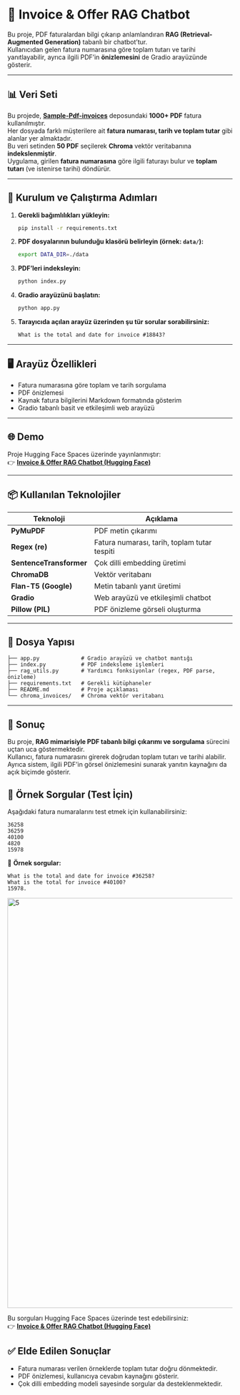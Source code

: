 # 📄 Invoice & Offer RAG Chatbot

Bu proje, PDF faturalardan bilgi çıkarıp anlamlandıran **RAG (Retrieval-Augmented Generation)** tabanlı bir chatbot’tur.  
Kullanıcıdan gelen fatura numarasına göre toplam tutarı ve tarihi yanıtlayabilir, ayrıca ilgili PDF’in **önizlemesini** de Gradio arayüzünde gösterir.

---

## 📊 Veri Seti

Bu projede, **[Sample-Pdf-invoices](https://github.com/femstac/Sample-Pdf-invoices)** deposundaki **1000+ PDF** fatura kullanılmıştır.  
Her dosyada farklı müşterilere ait **fatura numarası, tarih ve toplam tutar** gibi alanlar yer almaktadır.  
Bu veri setinden **50 PDF** seçilerek **Chroma** vektör veritabanına **indekslenmiştir**.  
Uygulama, girilen **fatura numarasına** göre ilgili faturayı bulur ve **toplam tutarı** (ve istenirse tarihi) döndürür.

---

## 🚀 Kurulum ve Çalıştırma Adımları

1. **Gerekli bağımlılıkları yükleyin:**
   ```bash
   pip install -r requirements.txt
   ```

2. **PDF dosyalarının bulunduğu klasörü belirleyin (örnek: `data/`):**
   ```bash
   export DATA_DIR=./data
   ```

3. **PDF’leri indeksleyin:**
   ```bash
   python index.py
   ```

4. **Gradio arayüzünü başlatın:**
   ```bash
   python app.py
   ```

5. **Tarayıcıda açılan arayüz üzerinden şu tür sorular sorabilirsiniz:**
   ```
   What is the total and date for invoice #18843?
   ```

---

## 🖥️ Arayüz Özellikleri

- Fatura numarasına göre toplam ve tarih sorgulama  
- PDF önizlemesi  
- Kaynak fatura bilgilerini Markdown formatında gösterim  
- Gradio tabanlı basit ve etkileşimli web arayüzü  

---

## 🌐 Demo

Proje Hugging Face Spaces üzerinde yayınlanmıştır:  
👉 [**Invoice & Offer RAG Chatbot (Hugging Face)**](https://huggingface.co/spaces/MerveBaydar/invoice-rag-bot)

---

## 📦 Kullanılan Teknolojiler

| Teknoloji | Açıklama |
|------------|-----------|
| **PyMuPDF** | PDF metin çıkarımı |
| **Regex (re)** | Fatura numarası, tarih, toplam tutar tespiti |
| **SentenceTransformer** | Çok dilli embedding üretimi |
| **ChromaDB** | Vektör veritabanı |
| **Flan-T5 (Google)** | Metin tabanlı yanıt üretimi |
| **Gradio** | Web arayüzü ve etkileşimli chatbot |
| **Pillow (PIL)** | PDF önizleme görseli oluşturma |

---

## 🧩 Dosya Yapısı

```
├── app.py             # Gradio arayüzü ve chatbot mantığı
├── index.py           # PDF indeksleme işlemleri
├── rag_utils.py       # Yardımcı fonksiyonlar (regex, PDF parse, önizleme)
├── requirements.txt   # Gerekli kütüphaneler
├── README.md          # Proje açıklaması
└── chroma_invoices/   # Chroma vektör veritabanı
```

---

## 🎯 Sonuç

Bu proje, **RAG mimarisiyle PDF tabanlı bilgi çıkarımı ve sorgulama** sürecini uçtan uca göstermektedir.  
Kullanıcı, fatura numarasını girerek doğrudan toplam tutarı ve tarihi alabilir.  
Ayrıca sistem, ilgili PDF’in görsel önizlemesini sunarak yanıtın kaynağını da açık biçimde gösterir.


## 🧾 Örnek Sorgular (Test İçin)

Aşağıdaki fatura numaralarını test etmek için kullanabilirsiniz:

```
36258  
36259  
40100  
4820  
15978
```

💬 **Örnek sorgular:**
```
What is the total and date for invoice #36258?
What is the total for invoice #40100?
15978.
```
<img width="1904" height="919" alt="5" src="https://github.com/user-attachments/assets/c6933759-d2bb-4496-89db-9ed35e01c217" />



Bu sorguları Hugging Face Spaces üzerinde test edebilirsiniz:  
👉 [**Invoice & Offer RAG Chatbot (Hugging Face)**](https://huggingface.co/spaces/MerveBaydar/invoice-rag-bot)

## ✅ Elde Edilen Sonuçlar

- Fatura numarası verilen örneklerde toplam tutar doğru dönmektedir.  
- PDF önizlemesi, kullanıcıya cevabın kaynağını gösterir.  
- Çok dilli embedding modeli sayesinde sorgular da desteklenmektedir.


